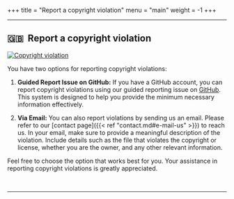 +++
title = "Report a copyright violation"
menu = "main"
weight = -1
+++

* * *

## 🇬🇧 &nbsp;Report a copyright violation

[![Copyright violation](https://img.shields.io/badge/copyright-violation-red?style=flat)](https://github.com/valerionew/triennale-elettronica-polimi/issues/new?assignees=&labels=Copyright&template=report-violazione-di-copyright.md)

You have two options for reporting copyright violations:

1. **Guided Report Issue on GitHub:** If you have a GitHub account, you can report copyright violations using our guided reporting issue on [GitHub](https://github.com/valerionew/triennale-elettronica-polimi/issues/new?assignees=&labels=Copyright&template=report-violazione-di-copyright.md). This system is designed to help you provide the minimum necessary information effectively.

2. **Via Email:** You can also report violations by sending us an email. Please refer to our [contact page]({{< ref "contact.md#e-mail-us" >}}) to reach us. In your email, make sure to provide a meaningful description of the violation. Include details such as the file that violates the copyright or license, whether you are the owner, and any other relevant information.

Feel free to choose the option that works best for you. Your assistance in reporting copyright violations is greatly appreciated.

&nbsp;

* * *